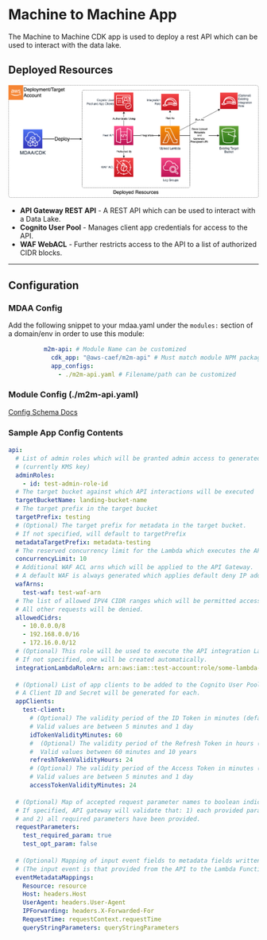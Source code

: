 # Machine to Machine App

The Machine to Machine CDK app is used to deploy a rest API which can be used to interact with the data lake.

## Deployed Resources

![M2mApi](../../../constructs/L3/utility/m2m-api-l3-construct/docs/M2mApi.png)

* **API Gateway REST API** - A REST API which can be used to interact with a Data Lake.
* **Cognito User Pool** - Manages client app credentials for access to the API.
* **WAF WebACL** - Further restricts access to the API to a list of authorized CIDR blocks.

***

## Configuration

### MDAA Config

Add the following snippet to your mdaa.yaml under the `modules:` section of a domain/env in order to use this module:

```yaml
          m2m-api: # Module Name can be customized
            cdk_app: "@aws-caef/m2m-api" # Must match module NPM package name
            app_configs:
              - ./m2m-api.yaml # Filename/path can be customized
```

### Module Config (./m2m-api.yaml)

[Config Schema Docs](SCHEMA.md)

### Sample App Config Contents

```yaml
api:
  # List of admin roles which will be granted admin access to generated resources
  # (currently KMS key)
  adminRoles:
    - id: test-admin-role-id
  # The target bucket against which API interactions will be executed
  targetBucketName: landing-bucket-name
  # The target prefix in the target bucket
  targetPrefix: testing
  # (Optional) The target prefix for metadata in the target bucket.
  # If not specified, will default to targetPrefix
  metadataTargetPrefix: metadata-testing
  # The reserved concurrency limit for the Lambda which executes the API actions
  concurrencyLimit: 10
  # Additional WAF ACL arns which will be applied to the API Gateway.
  # A default WAF is always generated which applies default deny IP address filtering.
  wafArns:
    test-waf: test-waf-arn
  # The list of allowed IPV4 CIDR ranges which will be permitted access to the API.
  # All other requests will be denied.
  allowedCidrs:
    - 10.0.0.0/8
    - 192.168.0.0/16
    - 172.16.0.0/12
  # (Optional) This role will be used to execute the API integration Lambdas
  # If not specified, one will be created automatically.
  integrationLambdaRoleArn: arn:aws:iam::test-account:role/some-lambda-role-arn

  # (Optional) List of app clients to be added to the Cognito User Pool
  # A Client ID and Secret will be generated for each.
  appClients:
    test-client:
      # (Optional) The validity period of the ID Token in minutes (default 60 minutes).
      # Valid values are between 5 minutes and 1 day
      idTokenValidityMinutes: 60
      #  (Optional) The validity period of the Refresh Token in hours (default 30 days).
      #  Valid values between 60 minutes and 10 years
      refreshTokenValidityHours: 24
      # (Optional) The validity period of the Access Token in minutes (default 60 minutes).
      # Valid values are between 5 minutes and 1 day
      accessTokenValidityMinutes: 24

  # (Optional) Map of accepted request parameter names to boolean indicating if they are required.
  # If specified, API gateway will validate that: 1) each provided parameter is accepted;
  # and 2) all required parameters have been provided.
  requestParameters:
    test_required_param: true
    test_opt_param: false

  # (Optional) Mapping of input event fields to metadata fields written to S3.
  # (The input event is that provided from the API to the Lambda Function)
  eventMetadataMappings:
    Resource: resource
    Host: headers.Host
    UserAgent: headers.User-Agent
    IPForwarding: headers.X-Forwarded-For
    RequestTime: requestContext.requestTime
    queryStringParameters: queryStringParameters
```
